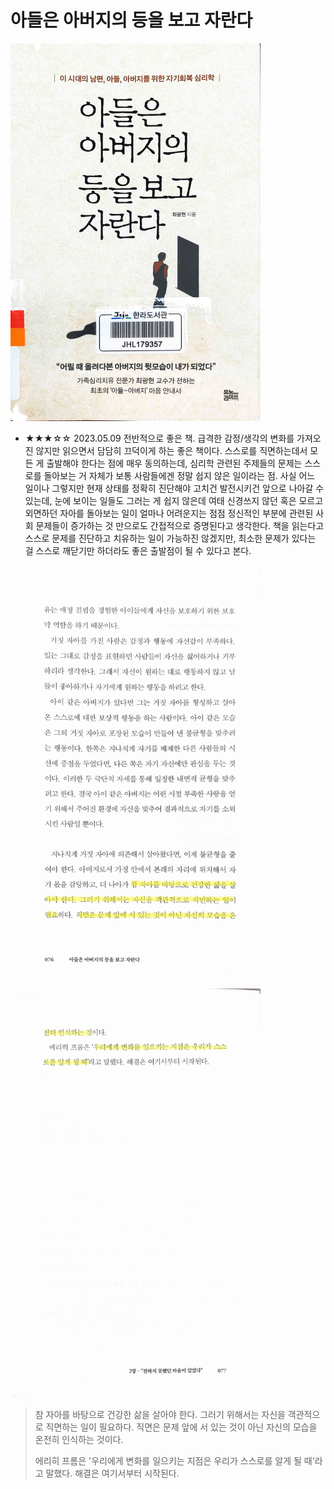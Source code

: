 아들은 아버지의 등을 보고 자란다
========================
<img src="father_son/0.jpg" alt="title" width="400"/>

* ★★★☆☆ 2023.05.09 전반적으로 좋은 책. 급격한 감정/생각의 변화를 가져오진 않지만 읽으면서 담담히 끄덕이게 하는 좋은 책이다. 스스로를 직면하는데서 모든 게 출발해야 한다는 점에 매우 동의하는데, 심리학 관련된 주제들의 문제는 스스로를 돌아보는 거 자체가 보통 사람들에겐 정말 쉽지 않은 일이라는 점. 사실 어느 일이나 그렇지만 현재 상태를 정확히 진단해야 고치건 발전시키건 앞으로 나아갈 수 있는데, 눈에 보이는 일들도 그러는 게 쉽지 않은데 여태 신경쓰지 않던 혹은 모르고 외면하던 자아를 돌아보는 일이 얼마나 어려운지는 점점 정신적인 부분에 관련된 사회 문제들이 증가하는 것 만으로도 간접적으로 증명된다고 생각한다. 책을 읽는다고 스스로 문제를 진단하고 치유하는 일이 가능하진 않겠지만, 최소한 문제가 있다는 걸 스스로 깨닫기만 하더라도 좋은 출발점이 될 수 있다고 본다.

<img src="father_son/1.jpg" width="400"/> <img src="father_son/2.jpg" width="400"/>

> 참 자아를 바탕으로 건강한 삶을 살아야 한다. 그러기 위해서는 자신을 객관적으로 직면하는 일이 필요하다. 직면은 문제 앞에 서 있는 것이 아닌 자신의 모습을 온전히 인식하는 것이다.
>
> 에리히 프롬은 '우리에게 변화를 일으키는 지점은 우리가 스스로를 알게 될 때'라고 말했다. 해결은 여기서부터 시작된다.
